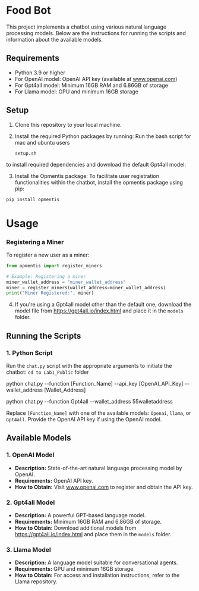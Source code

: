 # Food Bot 

This project implements a chatbot using various natural language processing models. Below are the instructions for running the scripts and information about the available models.

## Requirements

- Python 3.9 or higher
- For OpenAI model: OpenAI API key (available at www.openai.com)
- For Gpt4all model: Minimum 16GB RAM and 6.86GB of storage
- For Llama model: GPU and minimum 16GB storage

## Setup

1. Clone this repository to your local machine.

2. Install the required Python packages by running:
Run the bash script for mac and ubuntu users
   
    ```
    setup.sh 
    ```
 to install required dependencies and download the default Gpt4all model:

3. Install the Opmentis package:
To facilitate user registration functionalities within the chatbot, install the opmentis package using pip:
```bash
pip install opmentis
```
# Usage

### Registering a Miner
To register a new user as a miner:

```python
from opmentis import register_miners

# Example: Registering a miner
miner_wallet_address = "miner_wallet_address"
miner = register_miners(wallet_address=miner_wallet_address)
print("Miner Registered:", miner)
```

4. If you're using a Gpt4all model other than the default one, download the model file from https://gpt4all.io/index.html and place it in the `models` folder.



## Running the Scripts



### 1. Python Script

Run the `chat.py` script with the appropriate arguments to initiate the chatbot: ```cd to Lab1_Public``` folder 

python chat.py --function [Function_Name] --api_key [OpenAI_API_Key] --wallet_address [Wallet_Address]

python chat.py --function Gpt4all --wallet_address 55walletaddress




Replace `[Function_Name]` with one of the available models: `Openai`, `llama`, or `Gpt4all`. Provide the OpenAI API key if using the OpenAI model.

## Available Models

### 1. OpenAI Model

- **Description:** State-of-the-art natural language processing model by OpenAI.
- **Requirements:** OpenAI API key.
- **How to Obtain:** Visit www.openai.com to register and obtain the API key.

### 2. Gpt4all Model

- **Description:** A powerful GPT-based language model.
- **Requirements:** Minimum 16GB RAM and 6.86GB of storage.
- **How to Obtain:** Download additional models from https://gpt4all.io/index.html and place them in the `models` folder.

### 3. Llama Model

- **Description:** A language model suitable for conversational agents.
- **Requirements:** GPU and minimum 16GB storage.
- **How to Obtain:** For access and installation instructions, refer to the Llama repository.



